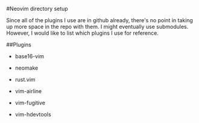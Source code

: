 #Neovim directory setup

Since all of the plugins I use are in github already, there's no point in taking up more space in the repo with them. I might eventually use submodules. However, I would like to list which plugins I use for reference.

##Plugins

- base16-vim

- neomake

- rust.vim

- vim-airline

- vim-fugitive

- vim-hdevtools
